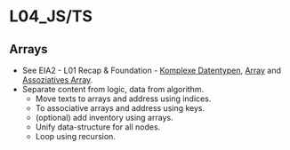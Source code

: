 # L04_JS/TS

## Arrays

- See EIA2 - L01 Recap & Foundation - [Komplexe Datentypen](https://jirkadelloro.github.io/EIA2-Inverted/L01_Recap&Foundation/#komplexe-datentypen), [Array](https://jirkadelloro.github.io/EIA2-Inverted/L01_Recap&Foundation/#array) and [Assoziatives Array](https://jirkadelloro.github.io/EIA2-Inverted/L01_Recap&Foundation/#assoziatives-array).
- Separate content from logic, data from algorithm.
  - Move texts to arrays and address using indices.
  - To associative arrays and address using keys.
  - (optional) add inventory using arrays.
  - Unify data-structure for all nodes.
  - Loop using recursion.
